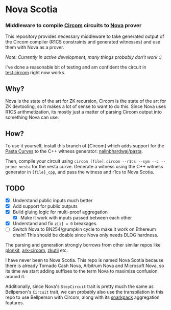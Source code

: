 # Nova Scotia

### Middleware to compile [Circom](https://github.com/iden3/circom) circuits to [Nova](https://github.com/microsoft/Nova) prover

This repository provides necessary middleware to take generated output of the Circom compiler (R1CS constraints and generated witnesses) and use them with Nova as a prover.

*Note: Currently in active development, many things probably don't work :)*

I've done a reasonable bit of testing and am confident the circuit in [test.circom](https://github.com/nalinbhardwaj/Nova-Scotia/blob/main/circom/test.circom) right now works.

## Why?

Nova is the state of the art for ZK recursion, Circom is the state of the art for ZK devtooling, so it makes a lot of sense to want to do this. Since Nova uses R1CS arithmetization, its mostly just a matter of parsing Circom output into something Nova can use.

## How?

To use it yourself, install this branch of [Circom] which adds support for the [Pasta Curves](https://electriccoin.co/blog/the-pasta-curves-for-halo-2-and-beyond/) to the C++ witness generator: [nalinbhardwaj/pasta](https://github.com/nalinbhardwaj/circom/tree/pasta).

Then, compile your circuit using `circom [file].circom --r1cs --sym --c --prime vesta` for the vesta curve. Generate a witness using the C++ witness generator in `[file]_cpp`, and pass the witness and r1cs to Nova Scotia.

## TODO

- [x] Understand public inputs much better
- [x] Add support for public outputs
- [x] Build gluing logic for multi-proof aggregation
    - [x] Make it work with inputs passed between each other
- [x] Understand and fix `z[i] = 0` breakages.
- [ ] Switch Nova to BN254/grumpkin cycle to make it work on Ethereum chain! This should be doable since Nova only needs DLOG hardness.

The parsing and generation strongly borrows from other similar repos like [plonkit](https://github.com/Fluidex/plonkit), [ark-circom](https://github.com/gakonst/ark-circom), [zkutil](https://github.com/poma/zkutil) etc.

I have never been to Nova Scotia. This repo is named Nova Scotia because there is already Tornado Cash Nova, Arbitrum Nova and Microsoft Nova, so its time we start adding suffixes to the term Nova to maximize confusion around it.

Additionally, since Nova's `StepCircuit` trait is pretty much the same as Bellperson's `Circuit` trait, we can probably also use the transpilation in this repo to use Bellperson with Circom, along with its [snarkpack](https://eprint.iacr.org/2021/529) aggregation features.
